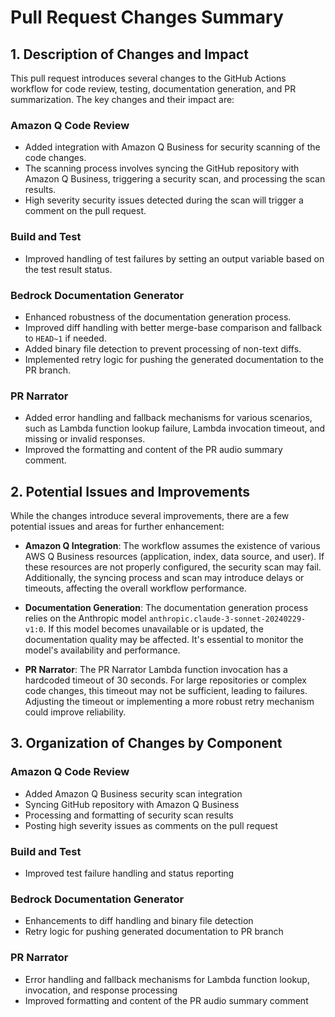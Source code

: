 # Pull Request Changes Summary

## 1. Description of Changes and Impact

This pull request introduces several changes to the GitHub Actions workflow for code review, testing, documentation generation, and PR summarization. The key changes and their impact are:

### Amazon Q Code Review

- Added integration with Amazon Q Business for security scanning of the code changes.
- The scanning process involves syncing the GitHub repository with Amazon Q Business, triggering a security scan, and processing the scan results.
- High severity security issues detected during the scan will trigger a comment on the pull request.

### Build and Test

- Improved handling of test failures by setting an output variable based on the test result status.

### Bedrock Documentation Generator

- Enhanced robustness of the documentation generation process.
- Improved diff handling with better merge-base comparison and fallback to `HEAD~1` if needed.
- Added binary file detection to prevent processing of non-text diffs.
- Implemented retry logic for pushing the generated documentation to the PR branch.

### PR Narrator

- Added error handling and fallback mechanisms for various scenarios, such as Lambda function lookup failure, Lambda invocation timeout, and missing or invalid responses.
- Improved the formatting and content of the PR audio summary comment.

## 2. Potential Issues and Improvements

While the changes introduce several improvements, there are a few potential issues and areas for further enhancement:

- **Amazon Q Integration**: The workflow assumes the existence of various AWS Q Business resources (application, index, data source, and user). If these resources are not properly configured, the security scan may fail. Additionally, the syncing process and scan may introduce delays or timeouts, affecting the overall workflow performance.

- **Documentation Generation**: The documentation generation process relies on the Anthropic model `anthropic.claude-3-sonnet-20240229-v1:0`. If this model becomes unavailable or is updated, the documentation quality may be affected. It's essential to monitor the model's availability and performance.

- **PR Narrator**: The PR Narrator Lambda function invocation has a hardcoded timeout of 30 seconds. For large repositories or complex code changes, this timeout may not be sufficient, leading to failures. Adjusting the timeout or implementing a more robust retry mechanism could improve reliability.

## 3. Organization of Changes by Component

### Amazon Q Code Review

- Added Amazon Q Business security scan integration
- Syncing GitHub repository with Amazon Q Business
- Processing and formatting of security scan results
- Posting high severity issues as comments on the pull request

### Build and Test

- Improved test failure handling and status reporting

### Bedrock Documentation Generator

- Enhancements to diff handling and binary file detection
- Retry logic for pushing generated documentation to PR branch

### PR Narrator

- Error handling and fallback mechanisms for Lambda function lookup, invocation, and response processing
- Improved formatting and content of the PR audio summary comment
